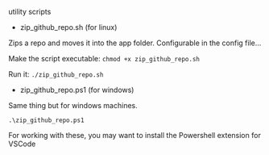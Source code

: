 utility scripts

- zip_github_repo.sh (for linux)

Zips a repo and moves it into the app folder. Configurable in the config file...

Make the script executable: `chmod +x zip_github_repo.sh`

Run it: `./zip_github_repo.sh`

- zip_github_repo.ps1 (for windows)

Same thing but for windows machines.

`.\zip_github_repo.ps1`

For working with these, you may want to install the Powershell extension for VSCode